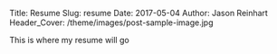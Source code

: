 Title: Resume 
Slug: resume
Date: 2017-05-04
Author: Jason Reinhart
Header_Cover: /theme/images/post-sample-image.jpg

This is where my resume will go

